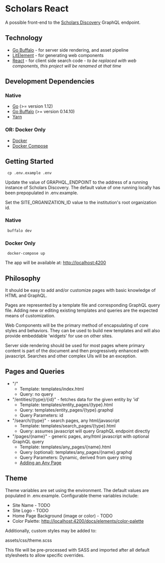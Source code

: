 # Scholars React
A possible front-end to the [Scholars Discovery](https://github.com/vivo-community/scholars-discovery) GraphQL endpoint.  

## Technology
* [Go Buffalo](http://gobuffalo.io) - for server side rendering, and asset pipeline
* [LitElement](https://lit-element.polymer-project.org/) - for generating web components
* [React](https://reactjs.org/) - for client side search code - *to be replaced with web components, this project will be renamed at that time*

## Development Dependencies

### Native
* [Go](https://golang.org/) (>= version 1.12)
* [Go Buffalo](http://gobuffalo.io) (>= version 0.14.10)
* [Yarn](https://yarnpkg.com)

### OR: Docker Only
* [Docker](https://www.docker.com/)
* [Docker Compose](https://docs.docker.com/compose/)

## Getting Started
     cp .env.example .env

Update the value of GRAPHQL_ENDPOINT to the address of a running instance of Scholars Discovery. The default
value of one running locally has been prepopulated in .env.example.

Set the SITE_ORGANIZATION_ID value to the institution's root organization id. 

### Native
     buffalo dev

### Docker Only
     docker-compose up

The app will be available at: [http://localhost:4200](http://localhost:4200)

## Philosophy
It should be easy to add and/or customize pages with basic knowledge of HTML and GraphQL.

Pages are represented by a template file and corresponding GraphQL query file.
Adding new or editing existing templates and queries are the expected means of customization.

Web Components will be the primary method of encapsulating of core styles and behaviors.
They can be used to build new templates and will also provide embeddable 'widgets' for
use on other sites.

Server side rendering should be used for most pages where primary content is part of the
document and then progressively enhanced with javascript. Searches and other complex UIs
will be an exception.

## Pages and Queries
* "/"
    * Template: templates/index.html
    * Query: no query
* "/entities/{type}/{id}" - fetches data for the given entity by 'id'
    * Template: templates/entity_pages/{type}.html
    * Query: templates/entity_pages/{type}.graphql
    * Query Parameters: id
* "/search/{type}" - search pages, any html/javascript
    * Template: templates/search_pages/{type}.html
    * Query: assumes javascript will query GraphQL endpoint directly
* "/pages/{name}" - generic pages, any/html javascript with optional GraphQL query
    * Template: templates/any_pages/{name}.html
    * Query (optional): templates/any_pages/{name}.graphql
    * Query Parameters: Dynamic, derived from query string
    * [Adding an Any Page](http://localhost:4200/docs/elements/any-page)

## Theme

Theme variables are set using the environment. The default values are populated in .env.example. Configurable theme variables include:

* Site Name - TODO
* Site Logo - TODO
* Home Page Background (image or color) - TODO
* Color Palette: [http://localhost:4200/docs/elements/color-palette](http://localhost:4200/docs/elements/color-palette)

Additionally, custom styles may be added to:

assets/css/theme.scss

This file will be pre-processed with SASS and imported after all default stylesheets to allow specific overrides.
